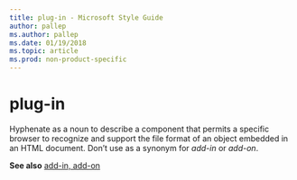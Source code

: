 ```yaml
---
title: plug-in - Microsoft Style Guide
author: pallep
ms.author: pallep
ms.date: 01/19/2018
ms.topic: article
ms.prod: non-product-specific
---
```


# plug-in

Hyphenate
as a noun to describe a component that permits a specific
browser to recognize and support the file format of an object
embedded in an HTML document. Don’t use as a synonym for *add-in* or *add-on*. 

**See also** [add-in, add-on](~/a-z-word-list-term-collections/a/add-in-add-on.md)
